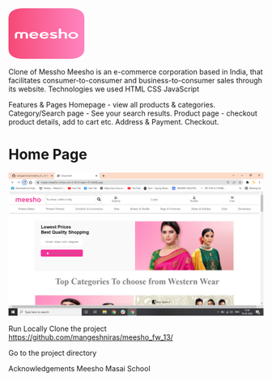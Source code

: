<img height="100px" width="150px" src="https://raw.githubusercontent.com/mangeshniras/meesho_fw_13/main/meeshoLogo.png" />

Clone of Messho
Meesho is an e-commerce corporation based in India, that facilitates consumer-to-consumer and business-to-consumer sales through its website.
Technologies we used
HTML CSS JavaScript

Features & Pages
Homepage - view all products & categories. Category/Search page - See your search results. Product page - checkout product details, add to cart etc. Address & Payment. Checkout.


<h1>Home Page</h1>
  <img src="https://raw.githubusercontent.com/mangeshniras/meesho_fw_13/main/Screenshot%20(87).png" alt="Meesho Clone"/>


Run Locally
Clone the project https://github.com/mangeshniras/meesho_fw_13/

Go to the project directory

Acknowledgements
Meesho Masai School
